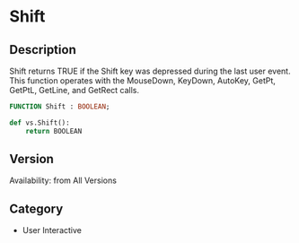 # Shift

## Description
Shift returns TRUE if the Shift key was depressed during the last user event. This function operates with the MouseDown, KeyDown, AutoKey, GetPt, GetPtL, GetLine, and GetRect calls.

```pascal
FUNCTION Shift : BOOLEAN;
```

```python
def vs.Shift():
    return BOOLEAN
```

## Version
Availability: from All Versions

## Category
* User Interactive


